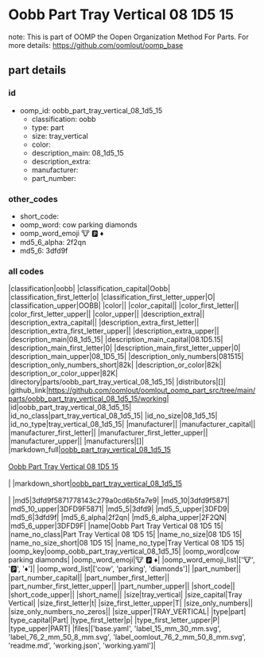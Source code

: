 # Oobb Part Tray Vertical 08 1D5 15  

note: This is part of OOMP the Oopen Organization Method For Parts. For more details: https://github.com/oomlout/oomp_base

##  part details





### id
* oomp_id: oobb_part_tray_vertical_08_1d5_15
  * classification: oobb
  * type: part
  * size: tray_vertical
  * color: 
  * description_main: 08_1d5_15
  * description_extra: 
  * manufacturer: 
  * part_number: 

### other_codes
* short_code: 
* oomp_word: cow parking diamonds
* oomp_word_emoji :cow: :parking: :diamonds:
* md5_6_alpha: 2f2qn
* md5_6: 3dfd9f

### all codes 
|classification|oobb|
|classification_capital|Oobb|
|classification_first_letter|o|
|classification_first_letter_upper|O|
|classification_upper|OOBB|
|color||
|color_capital||
|color_first_letter||
|color_first_letter_upper||
|color_upper||
|description_extra||
|description_extra_capital||
|description_extra_first_letter||
|description_extra_first_letter_upper||
|description_extra_upper||
|description_main|08_1d5_15|
|description_main_capital|08.1D5.15|
|description_main_first_letter|0|
|description_main_first_letter_upper|0|
|description_main_upper|08_1D5_15|
|description_only_numbers|081515|
|description_only_numbers_short|82k|
|description_or_color|82k|
|description_or_color_upper|82K|
|directory|parts/oobb_part_tray_vertical_08_1d5_15|
|distributors|[]|
|github_link|https://github.com/oomlout/oomlout_oomp_part_src/tree/main/parts/oobb_part_tray_vertical_08_1d5_15/working|
|id|oobb_part_tray_vertical_08_1d5_15|
|id_no_class|part_tray_vertical_08_1d5_15|
|id_no_size|08_1d5_15|
|id_no_type|tray_vertical_08_1d5_15|
|manufacturer||
|manufacturer_capital||
|manufacturer_first_letter||
|manufacturer_first_letter_upper||
|manufacturer_upper||
|manufacturers|[]|
|markdown_full|[oobb_part_tray_vertical_08_1d5_15](https://github.com/oomlout/oomlout_oomp_part_src/tree/main/parts/oobb_part_tray_vertical_08_1d5_15/working)<br>[](https://github.com/oomlout/oomlout_oomp_part_src/tree/main/parts/oobb_part_tray_vertical_08_1d5_15/working)<br>[Oobb Part Tray Vertical 08 1D5 15](https://github.com/oomlout/oomlout_oomp_part_src/tree/main/parts/oobb_part_tray_vertical_08_1d5_15/working)<br><br>|
|markdown_short|[oobb_part_tray_vertical_08_1d5_15](https://github.com/oomlout/oomlout_oomp_part_src/tree/main/parts/oobb_part_tray_vertical_08_1d5_15/working)<br><br>|
|md5|3dfd9f5871778143c279a0cd6b5fa7e9|
|md5_10|3dfd9f5871|
|md5_10_upper|3DFD9F5871|
|md5_5|3dfd9|
|md5_5_upper|3DFD9|
|md5_6|3dfd9f|
|md5_6_alpha|2f2qn|
|md5_6_alpha_upper|2F2QN|
|md5_6_upper|3DFD9F|
|name|Oobb Part Tray Vertical 08 1D5 15|
|name_no_class|Part Tray Vertical 08 1D5 15|
|name_no_size|08 1D5 15|
|name_no_size_short|08 1D5 15|
|name_no_type|Tray Vertical 08 1D5 15|
|oomp_key|oomp_oobb_part_tray_vertical_08_1d5_15|
|oomp_word|cow parking diamonds|
|oomp_word_emoji|:cow: :parking: :diamonds:|
|oomp_word_emoji_list|[':cow:', ':parking:', ':diamonds:']|
|oomp_word_list|['cow', 'parking', 'diamonds']|
|part_number||
|part_number_capital||
|part_number_first_letter||
|part_number_first_letter_upper||
|part_number_upper||
|short_code||
|short_code_upper||
|short_name||
|size|tray_vertical|
|size_capital|Tray Vertical|
|size_first_letter|t|
|size_first_letter_upper|T|
|size_only_numbers||
|size_only_numbers_no_zeros||
|size_upper|TRAY_VERTICAL|
|type|part|
|type_capital|Part|
|type_first_letter|p|
|type_first_letter_upper|P|
|type_upper|PART|
|files|['base.yaml', 'label_15_mm_30_mm.svg', 'label_76_2_mm_50_8_mm.svg', 'label_oomlout_76_2_mm_50_8_mm.svg', 'readme.md', 'working.json', 'working.yaml']|
